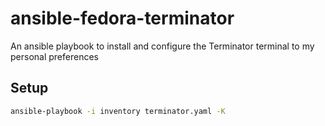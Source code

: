 # ansible-fedora-terminator
An ansible playbook to install and configure the Terminator terminal to my personal preferences

## Setup
```bash
ansible-playbook -i inventory terminator.yaml -K
```